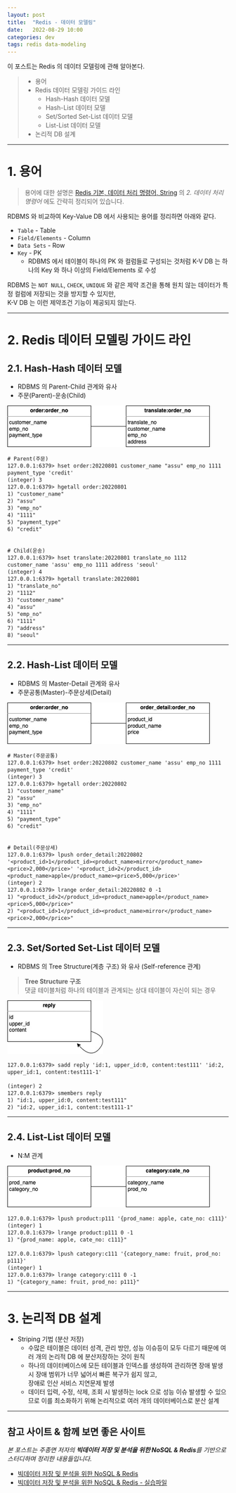 ```yaml
---
layout: post
title:  "Redis - 데이터 모델링"
date:   2022-08-29 10:00
categories: dev
tags: redis data-modeling
---
```


이 포스트는 Redis 의 데이터 모델링에 관해 알아본다.   

> - 용어
> - Redis 데이터 모델링 가이드 라인
>   - Hash-Hash 데이터 모델
>   - Hash-List 데이터 모델
>   - Set/Sorted Set-List 데이터 모델
>   - List-List 데이터 모델
> - 논리적 DB 설계

---

# 1. 용어

> 용어에 대한 설명은 [Redis 기본, 데이터 처리 명령어, String](https://assu10.github.io/dev/2022/06/01/redis-basic/) 의 
> *2. 데이터 처리 명령어* 에도 간략히 정리되어 있습니다.

RDBMS 와 비교하여 Key-Value DB 에서 사용되는 용어를 정리하면 아래와 같다.

- `Table` - Table
- `Field/Elements` - Column
- `Data Sets` - Row
- `Key` - PK
  - RDBMS 에서 테이블이 하나의 PK 와 컬럼들로 구성되는 것처럼 K-V DB 는 하나의 Key 와 하나 이상의 Field/Elements 로 수성

RDBMS 는 `NOT NULL`, `CHECK`, `UNIQUE` 와 같은 제약 조건을 통해 원치 않는 데이터가 특정 컬럼에 저장되는 것을 방지할 수 있지만,  
K-V DB 는 이런 제약조건 기능이 제공되지 않는다.

---

# 2. Redis 데이터 모델링 가이드 라인

## 2.1. Hash-Hash 데이터 모델

- RDBMS 의 Parent-Child 관계와 유사
- 주문(Parent)-운송(Child)

![Hash-Hash 데이터 모델](/assets/img/dev/2022/0829/hash-model.jpg)


```shell
# Parent(주문)
127.0.0.1:6379> hset order:20220801 customer_name "assu" emp_no 1111 payment_type 'credit'
(integer) 3
127.0.0.1:6379> hgetall order:20220801
1) "customer_name"
2) "assu"
3) "emp_no"
4) "1111"
5) "payment_type"
6) "credit"


# Child(운송)
127.0.0.1:6379> hset translate:20220801 translate_no 1112 customer_name 'assu' emp_no 1111 address 'seoul'
(integer) 4
127.0.0.1:6379> hgetall translate:20220801
1) "translate_no"
2) "1112"
3) "customer_name"
4) "assu"
5) "emp_no"
6) "1111"
7) "address"
8) "seoul"
```

---

## 2.2. Hash-List 데이터 모델

- RDBMS 의 Master-Detail 관계와 유사
- 주문공통(Master)-주문상세(Detail)

![Hash-List 데이터 모델](/assets/img/dev/2022/0829/hash-list.jpg)


```shell
# Master(주문공통)
127.0.0.1:6379> hset order:20220802 customer_name 'assu' emp_no 1111 payment_type 'credit'
(integer) 3
127.0.0.1:6379> hgetall order:20220802
1) "customer_name"
2) "assu"
3) "emp_no"
4) "1111"
5) "payment_type"
6) "credit"


# Detail(주문상세)
127.0.0.1:6379> lpush order_detail:20220802 '<product_id>1</product_id><product_name>mirror</product_name><price>2,000</price>' '<product_id>2</product_id><product_name>apple</product_name><price>5,000</price>'
(integer) 2
127.0.0.1:6379> lrange order_detail:20220802 0 -1
1) "<product_id>2</product_id><product_name>apple</product_name><price>5,000</price>"
2) "<product_id>1</product_id><product_name>mirror</product_name><price>2,000</price>"
```

---

## 2.3. Set/Sorted Set-List 데이터 모델

- RDBMS 의 Tree Structure(계층 구조) 와 유사 (Self-reference 관계)

> **Tree Structure 구조**  
> 댓글 테이블처럼 하나의 테이블과 관계되는 상대 테이블이 자신이 되는 경우

![Set/Sorted Set-List 데이터 모델](/assets/img/dev/2022/0829/set-list.jpg)


```shell
127.0.0.1:6379> sadd reply 'id:1, upper_id:0, content:test111' 'id:2, upper_id:1, content:test111-1'

(integer) 2
127.0.0.1:6379> smembers reply
1) "id:1, upper_id:0, content:test111"
2) "id:2, upper_id:1, content:test111-1"
```

---

## 2.4. List-List 데이터 모델

- N:M 관계

![List-List 데이터 모델](/assets/img/dev/2022/0829/list-list.jpg)

```shell
127.0.0.1:6379> lpush product:p111 '{prod_name: apple, cate_no: c111}'
(integer) 1
127.0.0.1:6379> lrange product:p111 0 -1
1) "{prod_name: apple, cate_no: c111}"

127.0.0.1:6379> lpush category:c111 '{category_name: fruit, prod_no: p111}'
(integer) 1
127.0.0.1:6379> lrange category:c111 0 -1
1) "{category_name: fruit, prod_no: p111}"
```

---

# 3. 논리적 DB 설계

- Striping 기법 (분산 저장)
  - 수많은 테이블은 데이터 성격, 관리 방안, 성능 이슈등이 모두 다르기 때문에 여러 개의 논리적 DB 에 분산저장하는 것이 원칙
  - 하나의 데이터베이스에 모든 테이블과 인덱스를 생성하여 관리하면 장애 발생 시 장애 범위가 너무 넓어서 빠른 복구가 쉽지 않고,  
    장애로 인산 서비스 지연문제 발생
  - 데이터 입력, 수정, 삭제, 조회 시 발생하는 lock 으로 성능 이슈 발생할 수 있으므로 이를 최소화하기 위해 논리적으로 여러 개의 데이터베이스로 분산 설계 

---

## 참고 사이트 & 함께 보면 좋은 사이트

*본 포스트는 주종면 저자의 **빅데이터 저장 및 분석을 위한 NoSQL & Redis**를 기반으로 스터디하며 정리한 내용들입니다.*

* [빅데이터 저장 및 분석을 위한 NoSQL & Redis](http://www.yes24.com/Product/Goods/71131862)
* [빅데이터 저장 및 분석을 위한 NoSQL & Redis - 실습파일](http://www.pitmongo.co.kr/bbs/board.php?bo_table=h_file&wr_id=35)